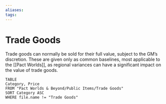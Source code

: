 ```yaml
---
aliases: 
tags: 
---
```


# Trade Goods

Trade goods can normally be sold for their full value, subject to the GM’s discretion. These are given only as common baselines, most applicable to the [[Pact Worlds]], as regional variances can have a significant impact on the value of trade goods.

``` dataview
TABLE
Category, Price
FROM "Pact Worlds & Beyond/Public Items/Trade Goods"
SORT Category ASC
WHERE file.name != "Trade Goods"
```